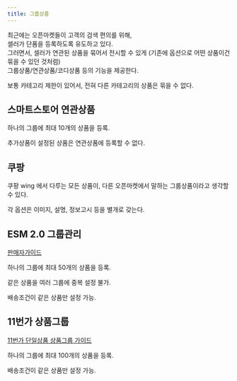 ```yaml
---
title: 그룹상품
---
```


최근에는 오픈마켓들이 고객의 검색 편의를 위해,   
셀러가 단품을 등록하도록 유도하고 있다.  
그러면서, 셀러가 연관된 상품을 묶어서 전시할 수 있게 (기존에 옵션으로 어떤 상품이건 묶을 수 있던 것처럼)  
그룹상품/연관상품/코디상품 등의 기능을 제공한다.

보통 카테고리 제한이 있어서, 전혀 다른 카테고리의 상품은 묶을 수 없다.


## 스마트스토어 연관상품

하나의 그룹에 최대 10개의 상품을 등록.

추가상품이 설정된 상품은 연관상품에 등록할 수 없다.


## 쿠팡

쿠팡 wing 에서 다루는 모든 상품이, 다른 오픈마켓에서 말하는 그룹상품이라고 생각할 수 있다.

각 옵션은 이미지, 설명, 정보고시 등을 별개로 갖는다.


## ESM 2.0 그룹관리

[판매자가이드](https://pics.esmplus.com/front/Manual/SellerGuide2/groupManage.html)

하나의 그룹에 최대 50개의 상품을 등록.

같은 상품을 여러 그룹에 중복 설정 불가.

배송조건이 같은 상품만 설정 가능.



## 11번가 상품그룹

[11번가 단일상품 상품그룹 가이드](https://soffice.11st.co.kr/html/product/guide/unitproduct/unitproduct_sub3.html)

하나의 그룹에 최대 100개의 상품을 등록.

배송조건이 같은 상품만 설정 가능.

